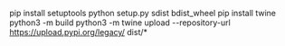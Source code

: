 pip install setuptools
python setup.py sdist bdist_wheel
pip install twine
python3 -m build
python3 -m twine upload --repository-url https://upload.pypi.org/legacy/  dist/*
